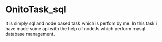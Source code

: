 # OnitoTask_sql
It is simply sql and node based task which is perfom by me. In this task i have made some api with the help of nodeJs which  perform mysql database management.
